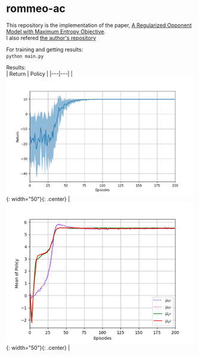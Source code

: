 # rommeo-ac

This repository is the implementation of the paper, [A Regularized Opponent Model with Maximum Entropy Objective](https://arxiv.org/abs/1905.08087).  
I also refered [the author's repository](https://github.com/rommeoijcai2019/rommeo)

For training and getting results:  
`python main.py`

Results:  
| Return | Policy |
|---|---|
| ![Return](./figures/Rewards.png){: width="50"}{: .center} | ![Policy](./figures/policy.png){: width="50"}{: .center} |